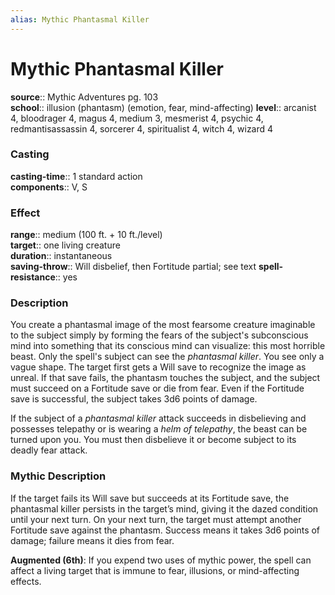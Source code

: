 ```yaml
---
alias: Mythic Phantasmal Killer
---
```


# Mythic Phantasmal Killer

**source**:: Mythic Adventures pg. 103  
**school**:: illusion (phantasm) (emotion, fear, mind-affecting)
**level**:: arcanist 4, bloodrager 4, magus 4, medium 3, mesmerist 4, psychic 4, redmantisassassin 4, sorcerer 4, spiritualist 4, witch 4, wizard 4

### Casting 

**casting-time**:: 1 standard action  
**components**:: V, S

### Effect 

**range**:: medium (100 ft. + 10 ft./level)  
**target**:: one living creature  
**duration**:: instantaneous  
**saving-throw**:: Will disbelief, then Fortitude partial; see text
**spell-resistance**:: yes

### Description 

You create a phantasmal image of the most fearsome creature imaginable to the subject simply by forming the fears of the subject's subconscious mind into something that its conscious mind can visualize: this most horrible beast. Only the spell's subject can see the *phantasmal killer*. You see only a vague shape. The target first gets a Will save to recognize the image as unreal. If that save fails, the phantasm touches the subject, and the subject must succeed on a Fortitude save or die from fear. Even if the Fortitude save is successful, the subject takes 3d6 points of damage.  
  
If the subject of a *phantasmal killer* attack succeeds in disbelieving and possesses telepathy or is wearing a *helm of telepathy*, the beast can be turned upon you. You must then disbelieve it or become subject to its deadly fear attack.

### Mythic Description

If the target fails its Will save but succeeds at its Fortitude save, the phantasmal killer persists in the target’s mind, giving it the dazed condition until your next turn. On your next turn, the target must attempt another Fortitude save against the phantasm. Success means it takes 3d6 points of damage; failure means it dies from fear.  
  
**Augmented (6th)**: If you expend two uses of mythic power, the spell can affect a living target that is immune to fear, illusions, or mind-affecting effects.
